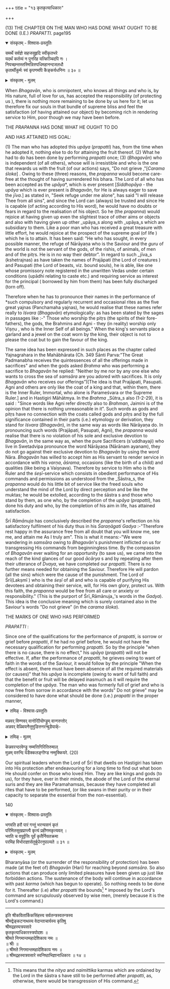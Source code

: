 +++
title = "१३ कृतकृत्याधिकारः"

+++

(13) THE CHAPTER ON THE MAN WHO HAS DONE WHAT OUGHT TO BE DONE (I.E.) _PRAPATTI_. page195

<details open><summary>संस्कृतम् - विश्वास-प्रस्तुतिः</summary>

समर्थे सर्वज्ञे सहजसुहृदि स्वीकृतभरे  
यदर्थं कर्तव्यं न पुनरिह यत्किञ्चिदपि नः ।  
नियच्छन्तस्तस्मिन्निरुपधिमहानन्दजलधौ  
कृतार्थीकुर्मः स्वं कृपणमपि कैङ्कर्यधनिनः ॥ ३० ॥
</details>

<details><summary>संस्कृतम् - मूलम्</summary>

समर्थे सर्वज्ञे सहजसुहृदि स्वीकृतभरे  
यदर्थं कर्तव्यं न पुनरिह यत्किञ्चिदपि नः ।  
नियच्छन्तस्तस्मिन्निरुपधिमहानन्दजलधौ  
कृतार्थीकुर्मः स्वं कृपणमपि कैङ्कर्यधनिनः ॥ ३० ॥
</details>

When _Bhagavān_, who is omnipotent, who knows all things and who is, by His nature, full of love for us, has accepted the responsibility (of protecting us ), there is nothing more remaining to be done by us here for it; let us therefore fix our souls in that bundle of supreme bliss and feel the satisfaction (of having attained our object) by becoming rich in rendering service to Him, poor though we may have been before.

THE _PRAPANNA_ HAS DONE WHAT HE OUGHT TO DO

AND HAS ATTAINED HIS GOAL:

(1) The man who has adopted this _upāya_ (_prapatti_) has, from the time when he adopted it, nothing else to do for attaining the fruit thereof. (2) What he had to do has been done by performing _prapatti_ once; (3) (_Bhagavān_) who is independent (of all others), whose will is irresistible and who is the one that rewards us with the fruit (of our actions) says, "Do not grieve ,"[_Carama_ _śloka_] . Owing to these (three) reasons, the _prapanna_ would become care-free at the thought of having surrendered his bhara. The Lord of all who has been accepted as the _upāya_*, which is ever present [_Siddhopāya_ - the _upāya_ which is ever present is _Bhagavān_, for He is always eager to save the _jīva_.] as stated in, "Seek refuge under me alone", has said "I will release Thee from all sins", and since the Lord can (always) be trusted and since He is capable (of acting according to His word), he would have no doubts or fears in regard to the realisation of his object. So he (the _prapanna_) would rejoice at having given up even the slightest trace of other aims or objects and also with having given up other _upāya_s along with _upāya_s which are subsidiary to them. Like a poor man who has received a great treasure with little effort, he would rejoice at the prospect of the supreme goal (of life ) which he is to attain. It has been said: "He who has sought, in every possible manner, the refuge of Nārāyaṇa  who is the Saviour and the _guru_ of the world is not the servant of the gods, of the rishis, of animals, of men and of the pitṛs. He is in no way their debtor". In regard to such _jīva_s (kshetrajnas) as have taken the names of Prajāpati (the Lord of creatures ) and Pasupati (the Lord of beasts, viz. bound souls), he is able, like one whose promissory note registered in the unwritten Vedas under certain conditions (upādhi relating to caste etc.) and requiring service as interest for the principal ( borrowed by him from them) has been fully discharged (torn off).

Therefore when he has to pronounce their names in the performance of *such compulsory and regularly recurrent and occasional rites as the five great yajnas (Panchamaha yajnas), he would realise that these names refer really to _Iśvara_ (_Bhagavān_) etymologically: as has been stated by the sages in passages like :-" Those who worship the pitṛs (the spirits of their fore-fathers), the gods, the Brahmins and Agni - they (in reality) worship only Viṣṇu , who is the Inner Self of all beings." When the king's servants place a garland and a jewel on the coat worn by the king, their object is not to please the coat but to gain the favour of the king.

The same idea has been expressed in such places as the chapter called Yajnagrahara in the Mahābhārata   (Ch. 349 Śānti Parva:"The Great Padmanabha receives the quintessences of all the offerings made in sacrifices" and when the gods asked _Brahma_ who was performing a sacrifice to _Bhagavān_ he replied: "Neither by me nor by any one else who wants to cross the sea of _samsāra_ are you adored with sacrifices. It is only _Bhagavān_ who receives our offerings”)[The idea is that Prajāpati, Pasupati. Agni and others are only like the coat of a king and that, within them, there is the Inner Ruler, Immortal, who alone is Parameśvara or the Supreme Ruler.] and in Hastigiri Māhātmya. In the _Brahma_ _Sūtra_s also (1-2-29), it is said : "Since words like Agni refer directly also to _Brahman_, Jaimini is of the opinion that there is nothing unreasonable in it". Such words as gods and pitṛs have no connection with the coats called gods and pitṛs and by the full significance contained in their parts (i.e.) etymology or derivation, they stand for _Iśvara_ (_Bhagavān_), in the same way as words like Nārāyaṇa  do. In pronouncing such words (Prajāpati, Pasupati, Agni), the _prapanna_ would realise that there is no violation of his sole and exclusive devotion to _Bhagavān_, in the same way as, when the pure Sacrificers (s'uddhayaji) who live in Swetadvipa pronounce the word Nārāyaṇa  (Nārānam ayanam), they do not go against their exclusive devotion to _Bhagavān_ by using the word Nāra. _Bhagavān_ has willed to accept him as His servant to render service in accordance with his _varṇa_, _āśrama_, occasions (like the birth of a child) and qualities (like being a Vaiṣṇava). Therefore by service to Him who is the Ruler and the _śeṣī_-service which consists in obedient performance of His commands and permissions as understood from the _Śāstra_s, the _prapanna_ would do his little bit of service like the freed souls who understand the mind of the Lord by direct perception and be like the muktas; he would be extolled, according to the śāstra s and those who stand by them, as one who, by the completion of the _upāya_ (_prapatti_), has done his duty and who, by the completion of his aim in life, has attained satisfaction.

Śrī _Rāmānuja_ has conclusively described the _prapanna_'s reflection on his satisfactory fulfilment of his duty thus in his _Śaraṇāgati_ _Gadya_ :-"Therefore rest happy in the assurance free from all doubt that you will know me, see me, and attain me As I truly am". This is what it means:-"We were wandering in _samsāra_ owing to _Bhagavān_'s punishment inflicted on us for transgressing His commands from beginningless time. By the compassion of _Bhagavān_ ever waiting for an opportunity (to save us), we came into the reach of the kind glances of our good _ācārya_ s and by repeating after them their utterance of _Dvaya_, we have completed our _prapatti_. There is no further means needed for obtaining the Saviour. Therefore He will pardon (all the sins) which were the cause of the punishment. The Lord of Śrī(Lakṣmī ) who is the _śeṣī_  of all and who is capable of purifying His devotees and obtaining their service, will, for His own glory, protect us. With this faith, the _prapanna_ would be free from all care or anxiety or responsibility." (This is the purport of Śrī_Rāmānuja_'s words in the _Gadya_). This idea is the conclusive meaning which is surely contained also in the Saviour's words "Do not grieve" (in the _carama_ _śloka_).

THE MARKS OF ONE WHO HAS PERFORMED

_PRAPATTI_ :

Since one of the qualifications for the performance of _prapatti_, is sorrow or grief before _prapatti_, if he had no grief before, he would not have the necessary qualification for performing _prapatti_. So by the principle "when there is no cause, there is no effect," his _upāya_ (_prapatti_) will not be effective. If, after the performance of _prapatti_, he grieves owing to want of faith in the words of the Saviour, it would follow by the principle "When the effect is absent, there must have been absence of all the required materials (or causes)" that his _upāya_ is incomplete (owing to want of full faith) and that the benefit or fruit will be delayed inasmuch as it will require the completion of the _upāya_. The man who was formerly full of grief and who is now free from sorrow in accordance with the words" Do not grieve" may be considered to have done what should be done (i.e.) _prapatti_ in the proper manner,

<details open><summary>तमिऴ् - विश्वास-प्रस्तुतिः</summary>

मन्नवर् विण्णवर् वानोरिऱैयॊण्ड्रुम् वान्गरुत्तोर्  
अन्नवर् वेळ्वियनैत्तुमुडित्तनरन्बुडैयार्क्-
</details>

<details><summary>तमिऴ् - मूलम्</summary>

मन्नवर् विण्णवर् वानोरिऱैयॊण्ड्रुम् वान्गरुत्तोर्  
अन्नवर् वेळ्वियनैत्तुमुडित्तनरन्बुडैयार्क्-
</details>

कॆन्नवरन्दरवॆण्ड्रु नम्मत्तिगिरित्तिरुमाल्  
मुन्नम् वरुन्दि यडैक्कलङ्गॊण्ड नम्मुक्कियरे. (20)

Our spiritual leaders whom the Lord of Śrī that dwells on Hastigiri has taken into His protection after endeavouring for a long time to find out what boon He should confer on those who loved Him. They are like kings and gods (to us), for they have, ever in their minds, the abode of the Lord of the eternal suris and they are like Paramahamsas, because they have completed all rites that have to be performed, (or like swans in their purity or in their capacity to separate the essential from the non-essential).

140 <details open><summary>संस्कृतम् - विश्वास-प्रस्तुतिः</summary>

भगवति हरौ पारं गन्तुं भरन्यसनं कृतं  
परिमितसुखप्राप्त्यै कृत्यं प्रहीणमकृत्यवत् ।  
भवति च वपुर्वृत्तिः पूर्वं कृतैर्नियतक्रमा  
परमिह विभोराज्ञासेतुर्बुधैरनुपाल्यते ॥ ३१ ॥
</details>

<details><summary>संस्कृतम् - मूलम्</summary>

भगवति हरौ पारं गन्तुं भरन्यसनं कृतं  
परिमितसुखप्राप्त्यै कृत्यं प्रहीणमकृत्यवत् ।  
भवति च वपुर्वृत्तिः पूर्वं कृतैर्नियतक्रमा  
परमिह विभोराज्ञासेतुर्बुधैरनुपाल्यते ॥ ३१ ॥
</details>

Bharanyāsa (or the surrender of the responsibility of protection) has been made (at the feet of) _Bhagavān_ (Hari) for reaching beyond _samsāra_. So also actions that can produce only limited pleasures have been given up just like forbidden actions. The sustenance of the body will continue in accordance with past _karma_ (which has begun to operate). So nothing needs to be done for it. Thereafter (i.e) after _prapatti_ the bounds[^54] * imposed by the Lord's command are scrupulously observed by wise men, (merely because it is the Lord's command.)

[^54]: This means that the _nitya_ and _naimittika_ karmas which are ordained by the Lord in the śāstra s have still to be performed after _prapatti_, as, otherwise, there would be transgression of His command.

________

इति श्रीकवितार्किकसिंहस्य सर्वतन्त्रस्वतन्त्रस्य  
श्रीमद्वेङ्कटनाथस्य वेदान्ताचार्यस्य कृतिषु  
श्रीमद्रहस्यत्रयसारे  
कृतकृत्याधिकारस्त्रयोदशः ॥  
श्रीमते निगमान्तमहादेशिकाय नमः ॥  
॥ श्रीः ॥  
॥ श्रीमते निगमान्तमहादेशिकाय नमः ॥  
॥ श्रीमद्रहस्यत्रयसारे स्वनिष्ठाभिज्ञानाधिकारः ॥ १४ ॥

